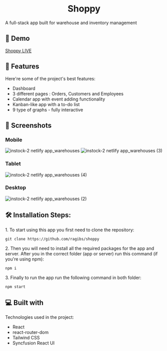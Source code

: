 <h1 align="center" id="title">Shoppy</h1>

<p id="description">A full-stack app built for warehouse and inventory management</p>

 <h2>🚀 Demo</h2>


[Shoppy LIVE](https://638e5b0beae3360609f116a2--thriving-cassata-fd7671.netlify.app/)

  
<h2>🧐 Features</h2>

Here're some of the project's best features:

*   Dashboard
*   3 different pages : Orders, Customers and Employees
*   Calendar app with event adding functionality
*   Kanban-like app with a to-do list
*   9 type of graphs - fully interactive

<h2>📸  Screenshots</h2>

### Mobile

![instock-2 netlify app_warehouses](https://user-images.githubusercontent.com/108539627/205543309-a8c98e5f-ccd1-4590-a547-d97cff1bfd95.png)
![instock-2 netlify app_warehouses (3)](https://user-images.githubusercontent.com/108539627/205543440-215bb1ac-63dd-40ca-b767-c8ccc6b2aafd.png)


### Tablet

![instock-2 netlify app_warehouses (4)](https://user-images.githubusercontent.com/108539627/205543701-57e01599-c828-42c1-aa5d-42eae78c2693.png)

### Desktop

![instock-2 netlify app_warehouses (2)](https://user-images.githubusercontent.com/108539627/205543818-ecbdb27b-9d4e-46fc-9e91-3755777f0c34.png)


<h2>🛠️ Installation Steps:</h2>

<p>1. To start using this app you first need to clone the repository:</p>

```
git clone https://github.com/ragibs/shoppy
```

<p>2. Then you will need to install all the required packages for the app and server. After you in the correct folder (app or server) run this command (if you're using npm):</p>

```
npm i
```

<p>3. Finally to run the app run the following command in both folder:</p>

```
npm start
```

  
  
<h2>💻 Built with</h2>

Technologies used in the project:

*   React
*   react-router-dom
*   Tailwind CSS
*   Syncfusion React UI



